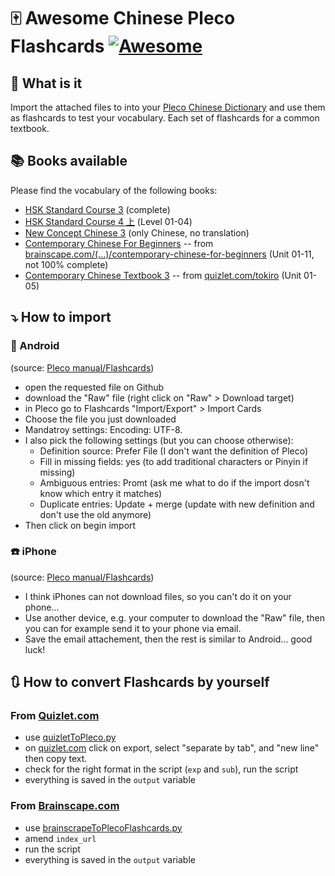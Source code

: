 # :mahjong: Awesome Chinese Pleco Flashcards [![Awesome](https://awesome.re/badge.svg)](https://awesome.re)


## :star2: What is it 
Import the attached files to into your [Pleco Chinese Dictionary](https://www.pleco.com/) and use them as flashcards to test your vocabulary. Each set of flashcards for a common textbook. 

## :books: Books available
Please find the vocabulary of the following books: 
* [HSK Standard Course 3](./HSKStandardCourse3.txt) (complete)
* [HSK Standard Course 4 上](./HSKStandardCourse41.txt) (Level 01-04)
* [New Concept Chinese 3](./NewConceptChinese3.txt) (only Chinese, no translation)
* [Contemporary Chinese For Beginners](./ContemporaryChineseForBeginners.txt) -- from [brainscape.com/(...)/contemporary-chinese-for-beginners](https://www.brainscape.com/packs/contemporary-chinese-for-beginners-3542394) (Unit 01-11, not 100% complete)
* [Contemporary Chinese Textbook 3](./ContemporaryChineseTextbook3.txt) -- from [quizlet.com/tokiro](https://quizlet.com/tokiro) (Unit 01-05)



## :arrow_heading_down: How to import
### :iphone: Android
(source: [Pleco manual/Flashcards](http://android.pleco.com/manual/310/flash.html))
* open the requested file on Github
* download the "Raw" file (right click on "Raw" > Download target)
* in Pleco go to Flashcards "Import/Export" > Import Cards
* Choose the file you just downloaded 
* Mandatroy settings: Encoding: UTF-8. 
* I also pick the following settings (but you can choose otherwise): 
  * Definition source: Prefer File (I don't want the definition of Pleco)
  * Fill in missing fields: yes (to add traditional characters or Pinyin if missing)
  * Ambiguous entries: Promt (ask me what to do if the import dosn't know which entry it matches)
  * Duplicate entries: Update + merge (update with new definition and don't use the old anymore)
* Then click on begin import

### :phone: iPhone
(source: [Pleco manual/Flashcards](http://iphone.pleco.com/manual/30200/flashtut.html))
* I think iPhones can not download files, so you can't do it on your phone... 
* Use another device, e.g. your computer to download the "Raw" file, then you can for example send it to your phone via email. 
* Save the email attachement, then the rest is similar to Android... good luck! 

## :arrows_clockwise: How to convert Flashcards by yourself

### From [Quizlet.com](https://quizlet.com/)
* use [quizletToPleco.py](./quizletToPleco.py)
* on [quizlet.com](https://quizlet.com/) click on export, select "separate by tab", and "new line" then copy text.
* check for the right format in the script (`exp` and `sub`), run the script
* everything is saved in the `output` variable

### From [Brainscape.com](https://www.brainscape.com/)
* use [brainscrapeToPlecoFlashcards.py](./brainscrapeToPlecoFlashcards.py)
* amend `index_url`
* run the script
* everything is saved in the `output` variable

